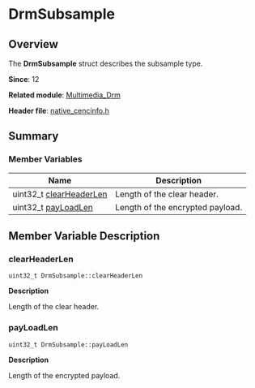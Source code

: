 # DrmSubsample


## Overview

The **DrmSubsample** struct describes the subsample type.

**Since**: 12

**Related module**: [Multimedia_Drm](_multimedia___drm.md)

**Header file**: [native_cencinfo.h](native__cencinfo_8h.md)


## Summary


### Member Variables

| Name| Description| 
| -------- | -------- |
| uint32_t [clearHeaderLen](#clearheaderlen) | Length of the clear header. | 
| uint32_t [payLoadLen](#payloadlen) | Length of the encrypted payload. | 


## Member Variable Description


### clearHeaderLen

```
uint32_t DrmSubsample::clearHeaderLen
```
**Description**

Length of the clear header.


### payLoadLen

```
uint32_t DrmSubsample::payLoadLen
```
**Description**

Length of the encrypted payload.
